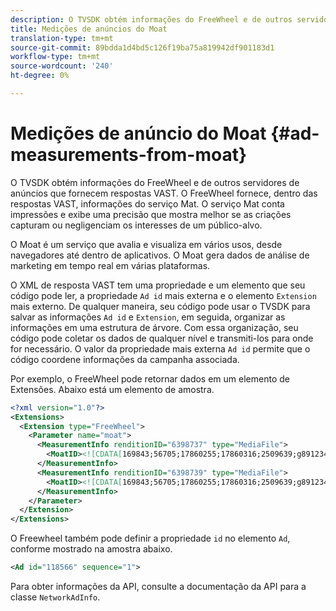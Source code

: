```yaml
---
description: O TVSDK obtém informações do FreeWheel e de outros servidores de anúncios que fornecem respostas VAST. O FreeWheel fornece, dentro das respostas VAST, informações do serviço Mat. O serviço Mat conta impressões e exibe uma precisão que mostra melhor se as criações capturam ou negligenciam os interesses de um público-alvo.
title: Medições de anúncios do Moat
translation-type: tm+mt
source-git-commit: 89bdda1d4bd5c126f19ba75a819942df901183d1
workflow-type: tm+mt
source-wordcount: '240'
ht-degree: 0%

---
```



# Medições de anúncio do Moat {#ad-measurements-from-moat}

O TVSDK obtém informações do FreeWheel e de outros servidores de anúncios que fornecem respostas VAST. O FreeWheel fornece, dentro das respostas VAST, informações do serviço Mat. O serviço Mat conta impressões e exibe uma precisão que mostra melhor se as criações capturam ou negligenciam os interesses de um público-alvo.

O Moat é um serviço que avalia e visualiza em vários usos, desde navegadores até dentro de aplicativos. O Moat gera dados de análise de marketing em tempo real em várias plataformas.

O XML de resposta VAST tem uma propriedade e um elemento que seu código pode ler, a propriedade `Ad id` mais externa e o elemento `Extension` mais externo. De qualquer maneira, seu código pode usar o TVSDK para salvar as informações `Ad id` e `Extension`, em seguida, organizar as informações em uma estrutura de árvore. Com essa organização, seu código pode coletar os dados de qualquer nível e transmiti-los para onde for necessário. O valor da propriedade mais externa `Ad id` permite que o código coordene informações da campanha associada.

Por exemplo, o FreeWheel pode retornar dados em um elemento de Extensões. Abaixo está um elemento de amostra.

```xml
<?xml version="1.0"?> 
<Extensions> 
  <Extension type="FreeWheel"> 
    <Parameter name="moat"> 
      <MeasurementInfo renditionID="6398737" type="MediaFile"> 
        <MoatID><![CDATA[169843;56705;17860255;17860316;2509639;g8912342;103311138;g436558;530633]]></MoatID> 
      </MeasurementInfo> 
      <MeasurementInfo renditionID="6398739" type="MediaFile"> 
        <MoatID><![CDATA[169843;56705;17860255;17860316;2509639;g8912342;103311138;g436558;530633]]></MoatID> 
      </MeasurementInfo> 
    </Parameter> 
  </Extension> 
</Extensions> 
```

O Freewheel também pode definir a propriedade `id` no elemento `Ad`, conforme mostrado na amostra abaixo.

```xml
<Ad id="118566" sequence="1">
```

Para obter informações da API, consulte a documentação da API para a classe `NetworkAdInfo`.
